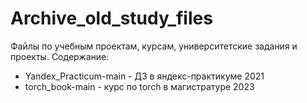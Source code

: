 # Archive_old_study_files
Файлы по учебным проектам, курсам, университетские задания и проекты. 
Содержание:
- Yandex_Practicum-main - ДЗ в яндекс-практикуме 2021 
- torch_book-main - курс по torch в магистратуре 2023



